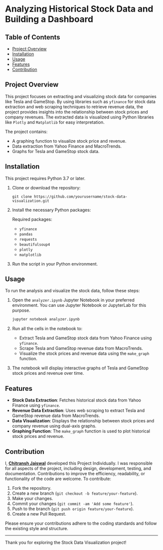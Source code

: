 # Analyzing Historical Stock Data and Building a Dashboard

## Table of Contents
- [Project Overview](#project-overview)
- [Installation](#installation)
- [Usage](#usage)
- [Features](#features)
- [Contribution](#contribution)

## Project Overview
This project focuses on extracting and visualizing stock data for companies like Tesla and GameStop. By using libraries such as `yfinance` for stock data extraction and web scraping techniques to retrieve revenue data, the project provides insights into the relationship between stock prices and company revenues. The extracted data is visualized using Python libraries like `Plotly` and `Matplotlib` for easy interpretation.

The project contains:
- A graphing function to visualize stock price and revenue.
- Data extraction from Yahoo Finance and MacroTrends.
- Graphs for Tesla and GameStop stock data.

## Installation
This project requires Python 3.7 or later.

1. Clone or download the repository:
    
       git clone https://github.com/yourusername/stock-data-visualization.git
  
2. Install the necessary Python packages:
   
   Required packages:
   - `yfinance`
   - `pandas`
   - `requests`
   - `beautifulsoup4`
   - `plotly`
   - `matplotlib`

4. Run the script in your Python environment.

## Usage
To run the analysis and visualize the stock data, follow these steps:

1. Open the `analyzer.ipynb` Jupyter Notebook in your preferred environment. You can use Jupyter Notebook or JupyterLab for this purpose.

   ```bash
   jupyter notebook analyzer.ipynb
   ```

2. Run all the cells in the notebook to:
   - Extract Tesla and GameStop stock data from Yahoo Finance using `yfinance`.
   - Scrape Tesla and GameStop revenue data from MacroTrends.
   - Visualize the stock prices and revenue data using the `make_graph` function.

3. The notebook will display interactive graphs of Tesla and GameStop stock prices and revenue over time.

## Features
- **Stock Data Extraction**: Fetches historical stock data from Yahoo Finance using `yfinance`.
- **Revenue Data Extraction**: Uses web scraping to extract Tesla and GameStop revenue data from MacroTrends.
- **Data Visualization**: Displays the relationship between stock prices and company revenue using dual-axis graphs.
- **Graphing Function**: The `make_graph` function is used to plot historical stock prices and revenue.

## Contribution
I, **[Chitransh Jaiswal](https://www.linkedin.com/in/jaiswalchitransh/)** developed this Project Individually. I was responsible for all aspects of the project, including design, development, testing, and documentation.
Contributions to improve the efficiency, readability, or functionality of the code are welcome. To contribute:
1. Fork the repository.
2. Create a new branch (`git checkout -b feature/your-feature`).
3. Make your changes.
4. Commit your changes (`git commit -am 'Add some feature'`).
5. Push to the branch (`git push origin feature/your-feature`).
6. Create a new Pull Request.

Please ensure your contributions adhere to the coding standards and follow the existing style and structure.

---

Thank you for exploring the Stock Data Visualization project!
